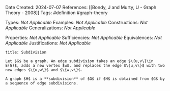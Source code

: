 Date Created: 2024-07-07
References: [[Bondy, J and Murty, U - Graph Theory - 2008]]
Tags: #definition #graph-theory

Types: <i>Not Applicable</i>
Examples: <i>Not Applicable</i>
Constructions: <i>Not Applicable</i>
Generalizations: <i>Not Applicable</i>

Properties: <i>Not Applicable</i>
Sufficiencies: <i>Not Applicable</i>
Equivalences: <i>Not Applicable</i>
Justifications: <i>Not Applicable</i>

```ad-definition
title: Subdivision

Let $G$ be a graph. An edge subdivision takes an edge $\{u,v\}\in E(G)$, adds a new vertex $w$, and replaces the edge $\{u,v\}$ with two new edges $\{u,w\}$ and $\{w,v\}$.

A graph $H$ is a **subdivision** of $G$ if $H$ is obtained from $G$ by a sequence of edge subdivisions.

```